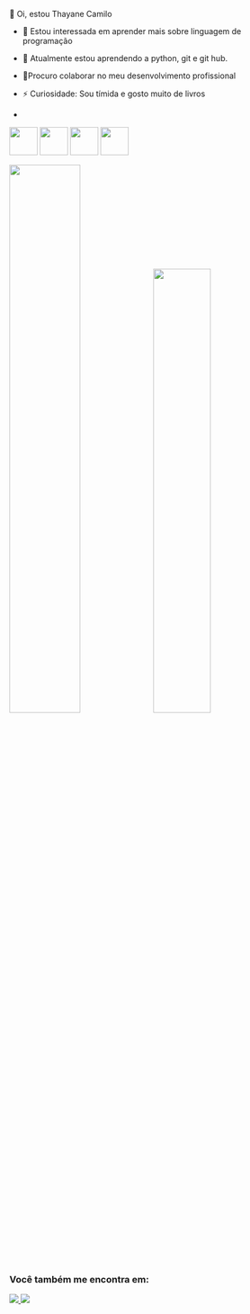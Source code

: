👋 Oi, estou Thayane Camilo
- 👀 Estou interessada em aprender mais sobre linguagem de programação
- 🌱 Atualmente estou aprendendo a python, git e git hub.
- 💞️Procuro colaborar no meu desenvolvimento profissional
- ⚡ Curiosidade: Sou tímida e gosto muito de livros

- <div display="inline">
 <img width="50" height="50" src="https://cdn.jsdelivr.net/gh/devicons/devicon@latest/icons/python/python-original.svg" /> <img width="50" height="50" src="https://cdn.jsdelivr.net/gh/devicons/devicon@latest/icons/git/git-original-wordmark.svg" /> <img width="50" height="50" src="https://cdn.jsdelivr.net/gh/devicons/devicon@latest/icons/github/github-original.svg" /> <img width="50" height="50" src="https://cdn.jsdelivr.net/gh/devicons/devicon@latest/icons/vscode/vscode-original.svg" />
</div>

<img width="50%" src="https://github-readme-stats.vercel.app/api?username=thayanecamilo&show_icons=true&theme=merko"> <img width="45%" src="https://github-readme-stats.vercel.app/api/top-langs/?username=thayanecamilo&layout=compact&hide_progress=true&theme=merko">

### Você também me encontra em:
<a href="https://www.linkedin.com/in/thayane-camilo-7115a01a4/">
<img src="https://img.shields.io/badge/linkedin-%230077B5.svg?style=for-the-badge&logo=linkedin&logoColor=white" />
</a>           
<a href="https://www.instagram.com/camillothayane/">
<img src="https://img.shields.io/badge/Instagram-%23E4405F.svg?style=for-the-badge&logo=Instagram&logoColor=white" />
</a>



           
          
           
          
            
         
          
